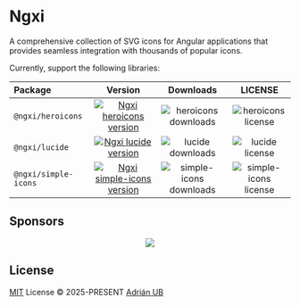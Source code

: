 # Ngxi

A comprehensive collection of SVG icons for Angular applications that provides seamless integration with thousands of popular icons.

Currently, support the following libraries:

<!-- ICONSETS:START -->

| Package                 |                                            Version                                             |                            Downloads                             |                         LICENSE                          |
| :---------------------- | :--------------------------------------------------------------------------------------------: | :--------------------------------------------------------------: | :------------------------------------------------------: |
| `@ngxi/heroicons`       |          [![Ngxi heroicons version][heroicons-ngxi-version-src]][heroicons-ngxi-href]          |       ![heroicons downloads][heroicons-ngxi-downloads-src]       |       ![heroicons license][heroicons-ngxi-license]       |
| `@ngxi/lucide`          |              [![Ngxi lucide version][lucide-ngxi-version-src]][lucide-ngxi-href]               |          ![lucide downloads][lucide-ngxi-downloads-src]          |          ![lucide license][lucide-ngxi-license]          |
| `@ngxi/simple-icons`    |     [![Ngxi simple-icons version][simple-icons-ngxi-version-src]][simple-icons-ngxi-href]      |    ![simple-icons downloads][simple-icons-ngxi-downloads-src]    |    ![simple-icons license][simple-icons-ngxi-license]    |

<!-- ICONSETS:END -->

## Sponsors

<p align="center">
  <a href="https://cdn.jsdelivr.net/gh/adrian-ub/static/sponsors.svg">
    <img src='https://cdn.jsdelivr.net/gh/adrian-ub/static/sponsors.svg'/>
  </a>
</p>

## License

[MIT](./LICENSE) License © 2025-PRESENT [Adrián UB](https://github.com/adrian-ub)

[heroicons-ngxi-version-src]: https://img.shields.io/npm/v/@ngxi/heroicons?style=flat&colorA=080f12&colorB=1fa669
[heroicons-ngxi-href]: https://www.npmjs.com/package/@ngxi/heroicons
[heroicons-ngxi-downloads-src]: https://img.shields.io/npm/dm/@ngxi/heroicons?style=flat&colorA=080f12&colorB=1fa669
[heroicons-ngxi-license]: https://img.shields.io/npm/l/@ngxi/heroicons
[lucide-ngxi-version-src]: https://img.shields.io/npm/v/@ngxi/lucide?style=flat&colorA=080f12&colorB=1fa669
[lucide-ngxi-href]: https://www.npmjs.com/package/@ngxi/lucide
[lucide-ngxi-downloads-src]: https://img.shields.io/npm/dm/@ngxi/lucide?style=flat&colorA=080f12&colorB=1fa669
[lucide-ngxi-license]: https://img.shields.io/npm/l/@ngxi/lucide
[simple-icons-ngxi-version-src]: https://img.shields.io/npm/v/@ngxi/simple-icons?style=flat&colorA=080f12&colorB=1fa669
[simple-icons-ngxi-href]: https://www.npmjs.com/package/@ngxi/simple-icons
[simple-icons-ngxi-downloads-src]: https://img.shields.io/npm/dm/@ngxi/simple-icons?style=flat&colorA=080f12&colorB=1fa669
[simple-icons-ngxi-license]: https://img.shields.io/npm/l/@ngxi/simple-icons
